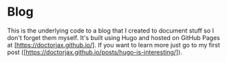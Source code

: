 # Blog

This is the underlying code to a blog that I created to document stuff so I don't forget them myself. It's built using Hugo and hosted on GitHub Pages at [https://doctorjax.github.io/]. If you want to learn more just go to my first post ([https://doctorjax.github.io/posts/hugo-is-interesting/]).
